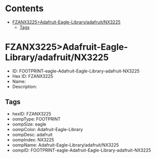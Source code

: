 



Contents
========

* [FZANX3225>Adafruit-Eagle-Library/adafruit/NX3225](#fzanx3225adafruit-eagle-libraryadafruitnx3225)
	* [Tags](#tags)

# FZANX3225>Adafruit-Eagle-Library/adafruit/NX3225

- ID: FOOTPRINT-eagle-Adafruit-Eagle-Library-adafruit-NX3225
- Hex ID: FZANX3225
- Name: 
- Description: 

## Tags

- hexID: FZANX3225
- oompType: FOOTPRINT
- oompSize: eagle
- oompColor: Adafruit-Eagle-Library
- oompDesc: adafruit
- oompIndex: NX3225
- oompName: Adafruit-Eagle-Library/adafruit/NX3225
- oompID: FOOTPRINT-eagle-Adafruit-Eagle-Library-adafruit-NX3225
